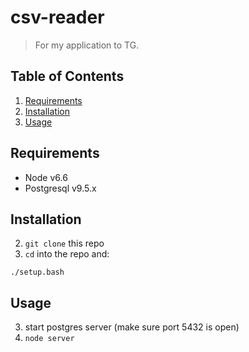 # csv-reader

> For my application to TG.

## Table of Contents
1. [Requirements](#requirements)
1. [Installation](#installation)
1. [Usage](#Usage)

## Requirements

- Node v6.6
- Postgresql v9.5.x

## Installation
2. `git clone` this repo
2. `cd` into the repo and:
```
./setup.bash
```

## Usage
3. start postgres server (make sure port 5432 is open)
3. `node server`